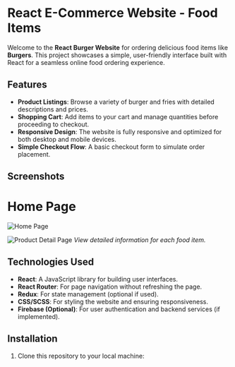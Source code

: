 # React E-Commerce Website - Food Items

Welcome to the **React Burger Website** for ordering delicious food items like **Burgers**. This project showcases a simple, user-friendly interface built with React for a seamless online food ordering experience.

## Features

- **Product Listings**: Browse a variety of burger and fries with detailed descriptions and prices.
- **Shopping Cart**: Add items to your cart and manage quantities before proceeding to checkout.
- **Responsive Design**: The website is fully responsive and optimized for both desktop and mobile devices.
- **Simple Checkout Flow**: A basic checkout form to simulate order placement.

## Screenshots

# Home Page
![Home Page](https://github.com/user-attachments/assets/a5bafe6a-5d0e-4660-bea2-13c110406c7c)

![Product Detail Page](assets/images/product-detail.png)
*View detailed information for each food item.*

## Technologies Used

- **React**: A JavaScript library for building user interfaces.
- **React Router**: For page navigation without refreshing the page.
- **Redux**: For state management (optional if used).
- **CSS/SCSS**: For styling the website and ensuring responsiveness.
- **Firebase (Optional)**: For user authentication and backend services (if implemented).

## Installation

1. Clone this repository to your local machine:

  
